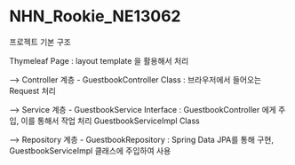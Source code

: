 # NHN_Rookie_NE13062

프로젝트 기본 구조

Thymeleaf Page : layout template 을 활용해서 처리

--> Controller 계층 - GuestbookController Class : 브라우저에서 들어오는 Request 처리

--> Service 계층 - GuestbookService Interface : GuestbookController 에게 주입, 이를 통해서 작업 처리
		GuestbookServiceImpl Class

--> Repository 계층 - GuestbookRepository : Spring Data JPA를 통해 구현, 
		GuestbookServiceImpl 클래스에 주입하여 사용